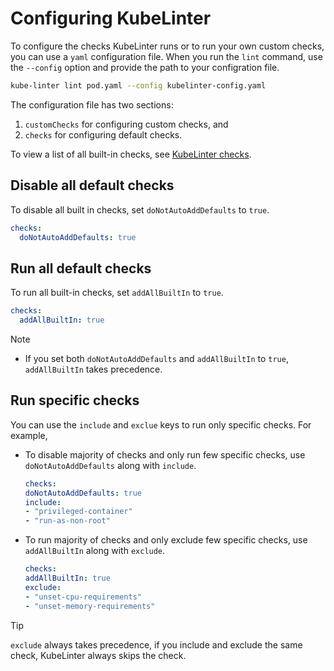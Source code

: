 # Configuring KubeLinter

To configure the checks KubeLinter runs or to run your own custom checks, you
can use a `yaml` configuration file. When you run the `lint` command, use the
`--config` option and provide the path to your configration file.

```bash
kube-linter lint pod.yaml --config kubelinter-config.yaml
```

The configuration file has two sections:

1. `customChecks` for configuring custom checks, and
2. `checks` for configuring default checks.

To view a list of all built-in checks, see [KubeLinter checks](generated/checks.md).

## Disable all default checks

To disable all built in checks, set `doNotAutoAddDefaults` to `true`.
```yaml
checks:
  doNotAutoAddDefaults: true
```

## Run all default checks

To run all built-in checks, set `addAllBuiltIn` to `true`.
```yaml
checks:
  addAllBuiltIn: true
```

> [!NOTE] 
> 
> - If you set both `doNotAutoAddDefaults` and `addAllBuiltIn` to `true`,
>   `addAllBuiltIn` takes precedence.

## Run specific checks

You can use the `include` and `exclue` keys to run only specific checks. For
example, 
- To disable majority of checks and only run few specific checks,
  use `doNotAutoAddDefaults` along with `include`.
  ```yaml
  checks:
  doNotAutoAddDefaults: true
  include:
  - "privileged-container"
  - "run-as-non-root"
  ```
- To run majority of checks and only exclude few specific checks,
  use `addAllBuiltIn` along with `exclude`.
  ```yaml
  checks:
  addAllBuiltIn: true
  exclude:
  - "unset-cpu-requirements"
  - "unset-memory-requirements"
  ```

> [!TIP]
> `exclude` always takes precedence, if you include and exclude the same check,
> KubeLinter always skips the check.
